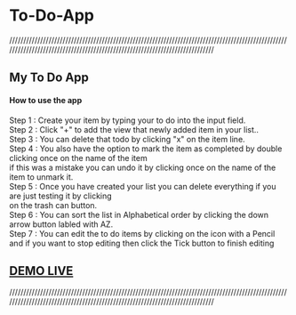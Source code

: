 # To-Do-App 
////////////////////////////////////////////////////////////////////////////////////////////////////////////////////////////////////////////////////////////////////////////


<h2>My To Do App</h2>

<h4>How to use the app</h4>

Step 1 : Create your item by typing your to do into the input field. <br>
Step 2 : Click "+" to add the view that newly added item in your list..<br>
Step 3 : You can delete that todo by clicking "x" on the item line.<br>
Step 4 : You also have the option to mark the item as completed by double clicking once on the name of the item<br>
         if this was a mistake you can undo it by clicking once on the name of the item to unmark it. <br>
Step 5 : Once you have created your list you can delete everything if you are just testing it by clicking <br>
         on the trash can button.<br>
Step 6 : You can sort the list in Alphabetical order by clicking the down arrow button labled with AZ.<br>
Step 7 : You can edit the to do items by clicking on the icon with a Pencil and if you want to stop editing then click the 
         Tick button to finish editing <br>

        


<a href="https://raw.githack.com/GarethW85/To-Do-App/main/todo.html" ><h2>DEMO LIVE</h2></a>

////////////////////////////////////////////////////////////////////////////////////////////////////////////////////////////////////////////////////////////////////////////